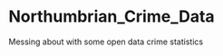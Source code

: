 Northumbrian_Crime_Data
=======================

Messing about with some open data crime statistics
